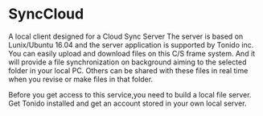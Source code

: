 # SyncCloud
A local client designed for a Cloud Sync Server
The server is based on Lunix/Ubuntu 16.04 and the server application is supported by Tonido inc.
You can easily upload and download files on this C/S frame system.
And it will provide a file synchronization on background aiming to the selected folder in your local PC.
Others can be shared with these files in real time when you revise or make files in that folder.

Before you get access to this service,you need to build a local file server.
Get Tonido installed and get an account stored in your own local server.
